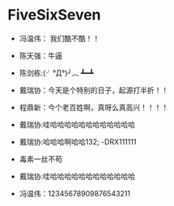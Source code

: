 # FiveSixSeven

- 冯温伟： 我们酷不酷！！

- 陈天强：牛逼

-  陈剑栋:(╯°Д°)╯︵ ┻━┻

- 戴瑞协：今天是个特别的日子，起源打半折！！

- 程鼎新：今个老百姓啊，真呀么真高兴！！！！


- 戴瑞协:哇哈哈哈哈哈哈哈哈哈哈哈哈
- 戴瑞协:哈哈哈啊哈哈132;
-DRX111111



- 毒素一丝不苟

- 戴瑞协:哇哈哈哈哈哈哈哈哈哈哈哈哈

- 冯温伟：12345678909876543211


